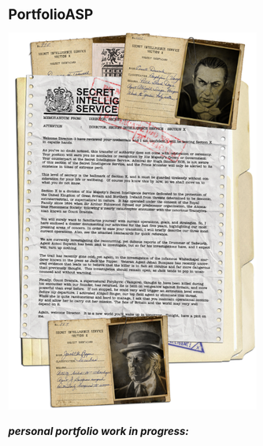 # PortfolioASP

![Logo](https://github.com/ThePackPater/thepackpater.github.io/blob/15f0d6a77050b8a0e20b2f2f5b1269036af010e3/assets/file.png)

## _personal portfolio work in progress:_
